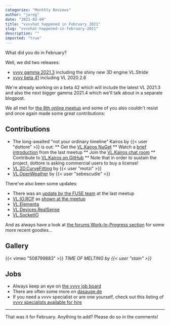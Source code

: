 ```yaml
---
categories: "Monthly Reviews"
author: "joreg"
date: "2021-03-04"
title: "vvvvhat happened in February 2021"
slug: "vvvvhat-happened-in-february-2021"
description: ""
imported: "true"
---
```


What did you do in February?

Well, we did two releases:

* [vvvv gamma 2021.3](/blog/2021/vvvv-gamma-2021.3-release) including the shiny new 3D engine VL.Stride 
* [vvvv beta 41](/blog/2021/vvvv50beta41) including VL 2020.2.6

We're already working on a beta 42 which will include the latest VL 2021.3 and also the next bigger gamma 2021.4 which we'll talk about in a separate blogpost. 

We all met for [the 8th online meetup](https://youtu.be/jUBEyp-z3JI) and some of you also couldn't resist and once again made some great contributions:

## Contributions

* The long-awaited "not your ordinary timeline" Kairos by {{< user "dottore" >}} is out:
 ** Get the [VL.Kairos NuGet](https://www.nuget.org/packages/VL.Kairos/)
 ** Watch a [brief introduction](https://www.youtube.com/watch?v=jUBEyp-z3JI&t=3855s) from the last meetup
 ** Join the [VL.Kairos chat room](https://matrix.to/#/#VL.Kairos:matrix.org?via=matrix.org&via=experienss.modular.im&via=t2bot.io)
 ** Contribute to [VL.Kairos on GitHub](https://github.com/vvvv-dottore/VL.Kairos)
 ** Note that in order to sustain the project, dottore is asking commercial users to buy a license!
* [VL.2D.CurveFitting](https://www.nuget.org/packages/VL.2D.CurveFitting) by {{< user "motzi" >}}
* [VL.OpenWeather](https://www.nuget.org/packages/VL.OpenWeather) by {{< user "sebescudie" >}}

There've also been some updates:

* There was an [update by the FUSE team](https://www.youtube.com/watch?v=jUBEyp-z3JI&t=5208s) at the last meetup
* [VL.IO.RCP](https://www.nuget.org/packages/VL.IO.RCP) as [shown at the meetup](https://www.youtube.com/watch?v=jUBEyp-z3JI&t=225s)
* [VL.Elementa](https://www.nuget.org/packages/VL.Elementa)
* [VL.Devices.RealSense](https://www.nuget.org/packages/VL.Devices.RealSense)
* [VL.SocketIO](https://www.nuget.org/packages/VL.SocketIO)

And as always have a look at [the forums Work-In-Progress section](https://discourse.vvvv.org/c/wip/27) for some more recent goodies...

## Gallery

{{< vimeo "508799883" >}}
*TIME OF MELTING by {{< user "stain" >}}*

## Jobs

* Always keep an eye on [the vvvv job board](https://discourse.vvvv.org/c/jobs)
* There are often some more on [dasauge.de](https://dasauge.de/sta/Vvvv/)
* If you need a vvvv specialist or are one yourself, check out this listing of [vvvv specialists available for hire](https://legacy.vvvv.org/documentation/vvvv-specialists-available-for-hire)

---

That was it for February. Anything to add? Please do so in the comments!
